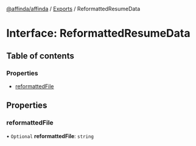 [@affinda/affinda](../README.md) / [Exports](../modules.md) / ReformattedResumeData

# Interface: ReformattedResumeData

## Table of contents

### Properties

- [reformattedFile](ReformattedResumeData.md#reformattedfile)

## Properties

### reformattedFile

• `Optional` **reformattedFile**: `string`
